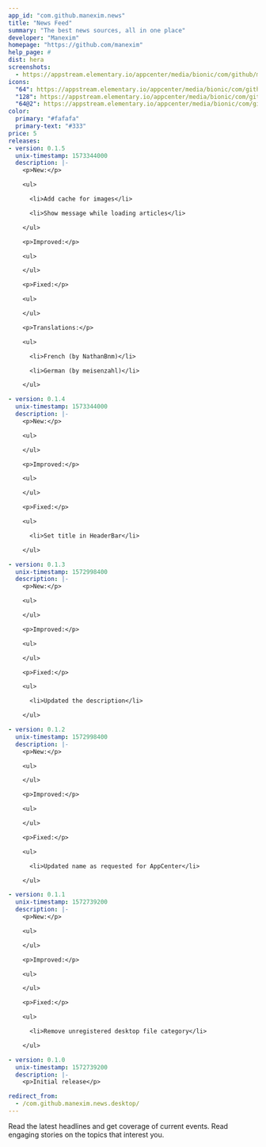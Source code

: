 ```yaml
---
app_id: "com.github.manexim.news"
title: "News Feed"
summary: "The best news sources, all in one place"
developer: "Manexim"
homepage: "https://github.com/manexim"
help_page: #
dist: hera
screenshots:
  - https://appstream.elementary.io/appcenter/media/bionic/com/github/manexim.news/C3E4286A3C0CEB99CBBFA79538830EBB/screenshots/image-1_orig.png
icons:
  "64": https://appstream.elementary.io/appcenter/media/bionic/com/github/manexim.news/C3E4286A3C0CEB99CBBFA79538830EBB/icons/64x64/com.github.manexim.news_com.github.manexim.news.png
  "128": https://appstream.elementary.io/appcenter/media/bionic/com/github/manexim.news/C3E4286A3C0CEB99CBBFA79538830EBB/icons/128x128/com.github.manexim.news_com.github.manexim.news.png
  "64@2": https://appstream.elementary.io/appcenter/media/bionic/com/github/manexim.news/C3E4286A3C0CEB99CBBFA79538830EBB/icons/64x64@2/com.github.manexim.news_com.github.manexim.news.png
color:
  primary: "#fafafa"
  primary-text: "#333"
price: 5
releases:
- version: 0.1.5
  unix-timestamp: 1573344000
  description: |-
    <p>New:</p>

    <ul>

      <li>Add cache for images</li>

      <li>Show message while loading articles</li>

    </ul>

    <p>Improved:</p>

    <ul>

    </ul>

    <p>Fixed:</p>

    <ul>

    </ul>

    <p>Translations:</p>

    <ul>

      <li>French (by NathanBnm)</li>

      <li>German (by meisenzahl)</li>

    </ul>

- version: 0.1.4
  unix-timestamp: 1573344000
  description: |-
    <p>New:</p>

    <ul>

    </ul>

    <p>Improved:</p>

    <ul>

    </ul>

    <p>Fixed:</p>

    <ul>

      <li>Set title in HeaderBar</li>

    </ul>

- version: 0.1.3
  unix-timestamp: 1572998400
  description: |-
    <p>New:</p>

    <ul>

    </ul>

    <p>Improved:</p>

    <ul>

    </ul>

    <p>Fixed:</p>

    <ul>

      <li>Updated the description</li>

    </ul>

- version: 0.1.2
  unix-timestamp: 1572998400
  description: |-
    <p>New:</p>

    <ul>

    </ul>

    <p>Improved:</p>

    <ul>

    </ul>

    <p>Fixed:</p>

    <ul>

      <li>Updated name as requested for AppCenter</li>

    </ul>

- version: 0.1.1
  unix-timestamp: 1572739200
  description: |-
    <p>New:</p>

    <ul>

    </ul>

    <p>Improved:</p>

    <ul>

    </ul>

    <p>Fixed:</p>

    <ul>

      <li>Remove unregistered desktop file category</li>

    </ul>

- version: 0.1.0
  unix-timestamp: 1572739200
  description: |-
    <p>Initial release</p>

redirect_from:
  - /com.github.manexim.news.desktop/
---
```

<p>Read the latest headlines and get coverage of current events. Read engaging stories on the topics that interest you.</p>
